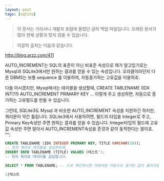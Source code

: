 ```yaml
---
layout: post
tags: [sqlite]
---
```


> 이 문서는 가리사니 개발자 포럼에 올렸던 글의 백업 파일입니다.
오래된 문서가 많아 현재 상황과 맞지 않을 수 있습니다.



> 이글의 출처는 다음과 같습니다.
>
http://blog.arzz.com/411


AUTO_INCREMENT는 SQL의 표준이 아닌 비표준 속성으로 제가 알고있기로는 Mysql과 SQLite3에서만 원하는 결과를 얻을 수 있는 속성입니다. 오라클이라던지 다른 DBMS는 보통 sequence 를 이용하여, 자동증가하는 고유값을 이용하죠.

다들 아시겠지만, Mysql에서는 테이블을 생성할때, CREATE TABLENAME (IDX INT(11) AUTO_INCREMENT PRIMARY KEY ... 이렇게 주고 생성하면, 자동으로 증가하는 고유필드를 만들 수 있습니다.

그런데, SQLite3도 Mysql 과 비슷한 AUTO_INCREMENT 속성을 지원하긴 하지만, 쿼리문이 약간 틀립니다.
SQLite3에서 사용하려면, 필드의 타입을 Integer로 주고, Primary Key속성만 주면 원하는 결과를 얻을 수 있습니다.
Integer타입의 필드에 고유값 속성만 주면 알아서 AUTO_INCREMENT속성을 준것과 같이 동작한다는 말이죠. ^^;

``` sql
CREATE TABLENAME (IDX INTEGER PRIMARY KEY, TITLE VARCHAR(10));
-- 위의 쿼리로 테이블을 생성한뒤에,
INSERT INTO TABLENAME (TITLE) VALUES (테스트');
-- 위의 쿼리로 데이터를 삽입합니다.
```

``` sql
SELECT * FROM TABLENAME; -- 으로 확인하시면 아래처럼 자동으로 증가된 값이 들어가있음을 확인할 수 있습니다.

1|테스트
```